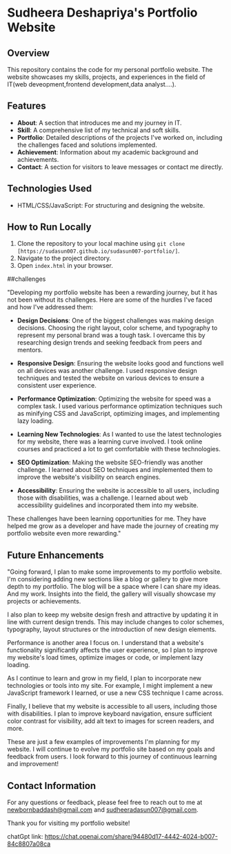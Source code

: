# Sudheera Deshapriya's Portfolio Website

## Overview

This repository contains the code for my personal portfolio website. The website showcases my skills, projects, and experiences in the field of IT(web deveopment,frontend development,data analyst....).

## Features

- **About**: A section that introduces me and my journey in IT.
- **Skill**: A comprehensive list of my technical and soft skills.
- **Portfolio**: Detailed descriptions of the projects I've worked on, including the challenges faced and solutions implemented.
- **Achievement**: Information about my academic background and achievements.
- **Contact**: A section for visitors to leave messages or contact me directly.

## Technologies Used

- HTML/CSS/JavaScript: For structuring and designing the website.

## How to Run Locally

1. Clone the repository to your local machine using `git clone [https://sudasun007.github.io/sudasun007-portfolio/]`.
2. Navigate to the project directory.
3. Open `index.html` in your browser.

##challenges

"Developing my portfolio website has been a rewarding journey, but it has not been without its challenges. Here are some of the hurdles I've faced and how I've addressed them:

- **Design Decisions**: One of the biggest challenges was making design decisions. Choosing the right layout, color scheme, and typography to represent my personal brand was a tough task. I overcame this by researching design trends and seeking feedback from peers and mentors.

- **Responsive Design**: Ensuring the website looks good and functions well on all devices was another challenge. I used responsive design techniques and tested the website on various devices to ensure a consistent user experience.

- **Performance Optimization**: Optimizing the website for speed was a complex task. I used various performance optimization techniques such as minifying CSS and JavaScript, optimizing images, and implementing lazy loading.

- **Learning New Technologies**: As I wanted to use the latest technologies for my website, there was a learning curve involved. I took online courses and practiced a lot to get comfortable with these technologies.

- **SEO Optimization**: Making the website SEO-friendly was another challenge. I learned about SEO techniques and implemented them to improve the website's visibility on search engines.

- **Accessibility**: Ensuring the website is accessible to all users, including those with disabilities, was a challenge. I learned about web accessibility guidelines and incorporated them into my website.

These challenges have been learning opportunities for me. They have helped me grow as a developer and have made the journey of creating my portfolio website even more rewarding." 

## Future Enhancements

"Going forward, I plan to make some improvements to my portfolio website. I'm considering adding new sections like a blog or gallery to give more depth to my portfolio. The blog will be a space where I can share my ideas. And my work. Insights into the field, the gallery will visually showcase my projects or achievements.

I also plan to keep my website design fresh and attractive by updating it in line with current design trends. This may include changes to color schemes, typography, layout structures or the introduction of new design elements.

Performance is another area I focus on. I understand that a website's functionality significantly affects the user experience, so I plan to improve my website's load times, optimize images or code, or implement lazy loading.

As I continue to learn and grow in my field, I plan to incorporate new technologies or tools into my site. For example, I might implement a new JavaScript framework I learned, or use a new CSS technique I came across.

Finally, I believe that my website is accessible to all users, including those with disabilities. I plan to improve keyboard navigation, ensure sufficient color contrast for visibility, add alt text to images for screen readers, and more.

These are just a few examples of improvements I'm planning for my website. I will continue to evolve my portfolio site based on my goals and feedback from users. I look forward to this journey of continuous learning and improvement!

## Contact Information

For any questions or feedback, please feel free to reach out to me at newbornbaddash@gmail.com and sudheeradasun007@gmail.com.

Thank you for visiting my portfolio website!

chatGpt link: https://chat.openai.com/share/94480d17-4442-4024-b007-84c8807a08ca
